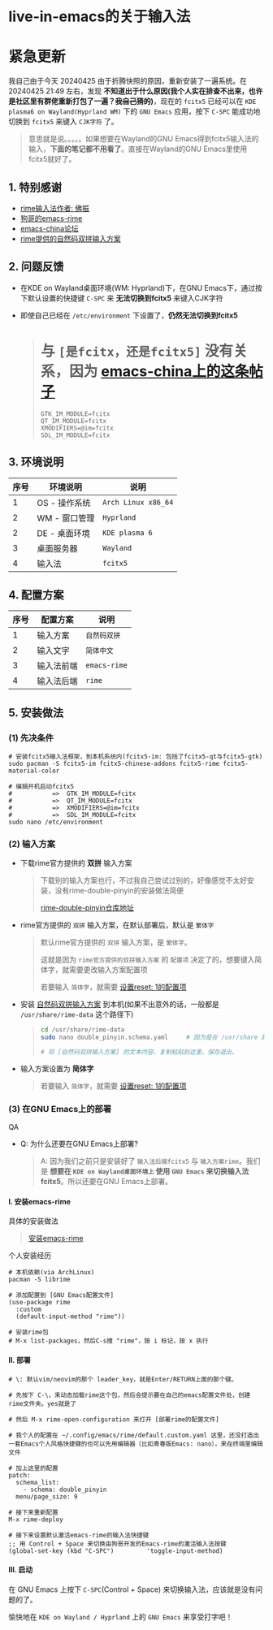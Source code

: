 # live-in-emacs的关于输入法

# 紧急更新

我自己由于今天 20240425 由于折腾快照的原因，重新安装了一遍系统。在 20240425 21:49 左右，发现 **不知道出于什么原因(我个人实在排查不出来，也许是社区里有群佬重新打包了一遍？~~我自己猜的~~)**，现在的 `fcitx5` 已经可以在 `KDE plasma6 on Wayland(Hyprland WM)` 下的 `GNU Emacs` 应用，按下 `C-SPC` 能成功地切换到 `fcitx5` 来键入 `CJK字符` 了。

> 意思就是说。。。。。如果想要在Wayland的GNU Emacs得到fcitx5输入法的输入，**下面的笔记都不用看了**。直接在Wayland的GNU Emacs里使用fcitx5就好了。

## 1. 特别感谢

- [rime输入法作者: 佛振](https://github.com/rime)
- [狗哥的emacs-rime](https://github.com/DogLooksGood/emacs-rime)
- [emacs-china论坛](https://emacs-china.org/)
- [rime提供的自然码双拼输入方案](https://github.com/rime/rime-double-pinyin)

## 2. 问题反馈
- 在KDE on Wayland桌面环境(WM: Hyprland)下，在GNU Emacs下，通过按下默认设置的快捷键 `C-SPC` 来 **无法切换到fcitx5** 来键入CJK字符

- 即使自己已经在 `/etc/environment` 下设置了，**仍然无法切换到fcitx5**

    > # 与 `[是fcitx，还是fcitx5]` 没有关系，因为 [emacs-china上的这条帖子](https://emacs-china.org/t/emacs-fcitx5-gnome-on-wayland/13650)
    > 
    > ```
    > GTK_IM_MODULE=fcitx         
    > QT_IM_MODULE=fcitx
    > XMODIFIERS=@im=fcitx
    > SDL_IM_MODULE=fcitx
    > ```

## 3. 环境说明

| 序号 | 环境说明 | 说明
| ---- | ---- | ----
| 1 | OS - 操作系统 | `Arch Linux x86_64`
| 2 | WM - 窗口管理 | `Hyprland`
| 2 | DE - 桌面环境 | `KDE plasma 6`
| 3 | 桌面服务器 | `Wayland`
| 4 | 输入法 | `fcitx5`

## 4. 配置方案

| 序号 | 配置方案 | 说明
| ---- | ---- | ----
| 1 | 输入方案 | `自然码双拼`
| 2 | 输入文字 | `简体中文`
| 3 | 输入法前端 | `emacs-rime`
| 4 | 输入法后端 | `rime`

## 5. 安装做法

### (1) 先决条件
```
# 安装fcitx5输入法框架，到本机系统内(fcitx5-im: 包括了fcitx5-qt与fcitx5-gtk)
sudo pacman -S fcitx5-im fcitx5-chinese-addons fcitx5-rime fcitx5-material-color

# 编辑开机启动fcitx5
#			=>	GTK_IM_MODULE=fcitx
#			=>	QT_IM_MODULE=fcitx
#			=>	XMODIFIERS=@im=fcitx
#			=>  SDL_IM_MODULE=fcitx
sudo nano /etc/environment
```

### (2) 输入方案
- 下载rime官方提供的 **双拼** 输入方案

    > 下载别的输入方案也行，不过我自己尝试过别的，好像感觉不太好安装，没有rime-double-pinyin的安装做法简便
    >
    > [rime-double-pinyin仓库地址](https://github.com/rime/rime-double-pinyin)
    >

- rime官方提供的 `双拼` 输入方案，在默认部署后，默认是 `繁体字`

    > 默认rime官方提供的 `双拼` 输入方案，是 `繁体字`。
    >
    > 这就是因为 `rime官方提供的双拼输入方案` 的 `配置项` 决定了的，想要键入简体字，就需要更改输入方案配置项
    > 
    > 若要输入 `简体字`，就需要 [设置reset: 1的配置项](https://github.com/rime/rime-double-pinyin/issues/3#issuecomment-864338144)

- 安装 [自然码双拼输入方案](https://github.com/rime/rime-double-pinyin/blob/master/double_pinyin.schema.yaml) 到本机(如果不出意外的话，一般都是 `/usr/share/rime-data` 这个路径下)

    > ```sh
    > cd /usr/share/rime-data
    > sudo nano double_pinyin.schema.yaml     # 因为是在 /usr/share 路径下，所以需要 sudo 权限创建 新文件(新文件名: double_pinyin.schema.yaml)
    >
    > # 将 [自然码双拼输入方案] 的文本内容，复制粘贴到这里，保存退出。
    > ```

- 输入方案设置为 **简体字**

    > 若要输入 `简体字`，就需要 [设置reset: 1的配置项](https://github.com/rime/rime-double-pinyin/issues/3#issuecomment-864338144)

### (3) 在GNU Emacs上的部署

QA
- Q: 为什么还要在GNU Emacs上部署?

    > A: 因为我们之前只是安装好了 `输入法后端fcitx5` 与 `输入方案rime`。我们是 **想要在 `KDE on Wayland桌面环境上` 使用 `GNU Emacs` 来切换输入法fcitx5**。所以还要在GNU Emacs上部署。

#### I. 安装emacs-rime
具体的安装做法
> [安装emacs-rime](https://github.com/DogLooksGood/emacs-rime/blob/master/INSTALLATION.org)

个人安装经历
```text
# 本机依赖(via ArchLinux)
pacman -S librime

# 添加配置到 [GNU Emacs配置文件]
(use-package rime
  :custom
  (default-input-method "rime"))

# 安装rime包
# M-x list-packages，然后C-s搜 "rime"，按 i 标记，按 x 执行
```

#### II. 部署
```text
# \: 默认vim/neovim的那个 leader_key，就是Enter/RETURN上面的那个键。

# 先按下 C-\，来动态加载rime这个包，然后会提示要在自己的emacs配置文件处，创建rime文件夹。yes就是了

# 然后 M-x rime-open-configuration 来打开 [部署rime的配置文件]

# 我个人的配置在 ~/.config/emacs/rime/default.custom.yaml 这里，还没打造出一套Emacs个人风格快捷键的也可以先用编辑器（比如青春版Emacs: nano），来在终端里编辑文件

# 加上这里的配置
patch:
  schema_list:
    - schema: double_pinyin
  menu/page_size: 9

# 接下来重新配置
M-x rime-deploy

# 接下来设置默认激活emacs-rime的输入法快捷键
;; 用 Control + Space 来切换由狗哥开发的Emacs-rime的激活输入法按键
(global-set-key (kbd "C-SPC")         'toggle-input-method)
```

#### III. 启动
在 GNU Emacs 上按下 `C-SPC`(Control + Space) 来切换输入法，应该就是没有问题的了。

愉快地在 `KDE on Wayland / Hyprland` 上的 `GNU Emacs` 来享受打字吧！
